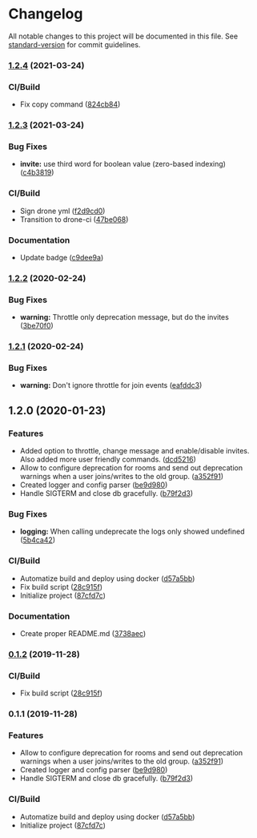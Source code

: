 # Changelog

All notable changes to this project will be documented in this file. See [standard-version](https://github.com/conventional-changelog/standard-version) for commit guidelines.

### [1.2.4](https://github.com/gergof/matrix-room-deprecation-bot/compare/v1.2.3...v1.2.4) (2021-03-24)


### CI/Build

* Fix copy command ([824cb84](https://github.com/gergof/matrix-room-deprecation-bot/commit/824cb84f39bb519eb00ec5436230e86d6e54e406))

### [1.2.3](https://github.com/gergof/matrix-room-deprecation-bot/compare/v1.2.2...v1.2.3) (2021-03-24)


### Bug Fixes

* **invite:** use third word for boolean value (zero-based indexing) ([c4b3819](https://github.com/gergof/matrix-room-deprecation-bot/commit/c4b381917ba327fe6777f020644c8b1d07359e0c))


### CI/Build

* Sign drone yml ([f2d9cd0](https://github.com/gergof/matrix-room-deprecation-bot/commit/f2d9cd0c9b145d5f74793e0604190e42d1637476))
* Transition to drone-ci ([47be068](https://github.com/gergof/matrix-room-deprecation-bot/commit/47be068fd221c28c94591b4aec9bbec550ec0320))


### Documentation

* Update badge ([c9dee9a](https://github.com/gergof/matrix-room-deprecation-bot/commit/c9dee9afac85bff44410c02229d3bc3b37f991a1))

### [1.2.2](https://github.com/gergof/matrix-room-deprecation-bot/compare/v1.2.1...v1.2.2) (2020-02-24)


### Bug Fixes

* **warning:** Throttle only deprecation message, but do the invites ([3be70f0](https://github.com/gergof/matrix-room-deprecation-bot/commit/3be70f0ec449c8d6487b161506100107a74d93cd))

### [1.2.1](https://github.com/gergof/matrix-room-deprecation-bot/compare/v1.2.0...v1.2.1) (2020-02-24)


### Bug Fixes

* **warning:** Don't ignore throttle for join events ([eafddc3](https://github.com/gergof/matrix-room-deprecation-bot/commit/eafddc3c0e7f72cd4827cadb29396ea07f1e1f69))

## 1.2.0 (2020-01-23)


### Features

* Added option to throttle, change message and enable/disable invites. Also added more user friendly commands. ([dcd5216](https://github.com/gergof/matrix-room-deprecation-bot/commit/dcd52169d957cd0d2c5511ff7cb366756339c755))
* Allow to configure deprecation for rooms and send out deprecation warnings when a user joins/writes to the old group. ([a352f91](https://github.com/gergof/matrix-room-deprecation-bot/commit/a352f9131cd0fe4b5a67a20a89363ecb8c684cb4))
* Created logger and config parser ([be9d980](https://github.com/gergof/matrix-room-deprecation-bot/commit/be9d980d6e341537f50a6549be7d39b245bc7a04))
* Handle SIGTERM and close db gracefully. ([b79f2d3](https://github.com/gergof/matrix-room-deprecation-bot/commit/b79f2d3a908e62bdaca366a17ecf1f36e95a7433))


### Bug Fixes

* **logging:** When calling undeprecate the logs only showed undefined ([5b4ca42](https://github.com/gergof/matrix-room-deprecation-bot/commit/5b4ca429b637b3786cf102ecacd4e3c31c4a696d))


### CI/Build

* Automatize build and deploy using docker ([d57a5bb](https://github.com/gergof/matrix-room-deprecation-bot/commit/d57a5bbccd49faaca52a597e839423b552ee2ddc))
* Fix build script ([28c915f](https://github.com/gergof/matrix-room-deprecation-bot/commit/28c915fbe9319f4d7b6820551f706dd824e76cef))
* Initialize project ([87cfd7c](https://github.com/gergof/matrix-room-deprecation-bot/commit/87cfd7ce772bd262df3ca490909f0a36ef6a7a4f))


### Documentation

* Create proper README.md ([3738aec](https://github.com/gergof/matrix-room-deprecation-bot/commit/3738aecdb14bae4a4c2bb8164dbb015f05ad5da8))

### [0.1.2](https://github.com/gergof/matrix-room-deprecation-bot/compare/v0.1.1...v0.1.2) (2019-11-28)


### CI/Build

* Fix build script ([28c915f](https://github.com/gergof/matrix-room-deprecation-bot/commit/28c915fbe9319f4d7b6820551f706dd824e76cef))

### 0.1.1 (2019-11-28)


### Features

* Allow to configure deprecation for rooms and send out deprecation warnings when a user joins/writes to the old group. ([a352f91](https://github.com/gergof/matrix-room-deprecation-bot/commit/a352f9131cd0fe4b5a67a20a89363ecb8c684cb4))
* Created logger and config parser ([be9d980](https://github.com/gergof/matrix-room-deprecation-bot/commit/be9d980d6e341537f50a6549be7d39b245bc7a04))
* Handle SIGTERM and close db gracefully. ([b79f2d3](https://github.com/gergof/matrix-room-deprecation-bot/commit/b79f2d3a908e62bdaca366a17ecf1f36e95a7433))


### CI/Build

* Automatize build and deploy using docker ([d57a5bb](https://github.com/gergof/matrix-room-deprecation-bot/commit/d57a5bbccd49faaca52a597e839423b552ee2ddc))
* Initialize project ([87cfd7c](https://github.com/gergof/matrix-room-deprecation-bot/commit/87cfd7ce772bd262df3ca490909f0a36ef6a7a4f))

